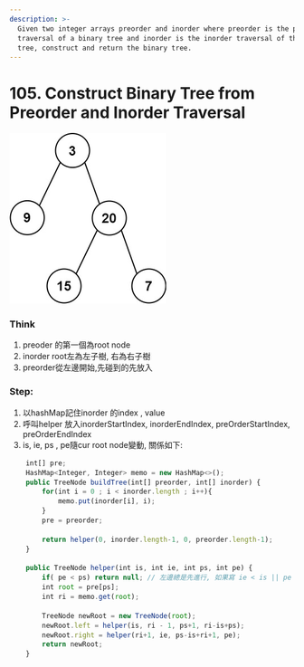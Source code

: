 ```yaml
---
description: >-
  Given two integer arrays preorder and inorder where preorder is the preorder
  traversal of a binary tree and inorder is the inorder traversal of the same
  tree, construct and return the binary tree.
---
```


# 105. Construct Binary Tree from Preorder and Inorder Traversal

![Input: preorder = \[3,9,20,15,7\], inorder = \[9,3,15,20,7\] Output: \[3,9,20,null,null,15,7\]](../.gitbook/assets/image%20%2818%29.png)

### Think

1. preoder 的第一個為root node
2. inorder root左為左子樹, 右為右子樹
3. preorder從左邊開始,先碰到的先放入

### Step:

1. 以hashMap記住inorder 的index , value
2. 呼叫helper 放入inorderStartIndex,  inorderEndIndex, preOrderStartIndex, preOrderEndIndex
3. is, ie, ps , pe隨cur root node變動, 關係如下:

```javascript
    int[] pre;
    HashMap<Integer, Integer> memo = new HashMap<>();
    public TreeNode buildTree(int[] preorder, int[] inorder) {
        for(int i = 0 ; i < inorder.length ; i++){
            memo.put(inorder[i], i);
        }
        pre = preorder;
        
        return helper(0, inorder.length-1, 0, preorder.length-1);
    }
    
    public TreeNode helper(int is, int ie, int ps, int pe) {
        if( pe < ps) return null; // 左邊總是先進行, 如果寫 ie < is || pe < ps 會在左邊觸底後就停止, 導致p 沒走完
        int root = pre[ps];
        int ri = memo.get(root);
        
        TreeNode newRoot = new TreeNode(root); 
        newRoot.left = helper(is, ri - 1, ps+1, ri-is+ps);
        newRoot.right = helper(ri+1, ie, ps-is+ri+1, pe);
        return newRoot;
    }
```

